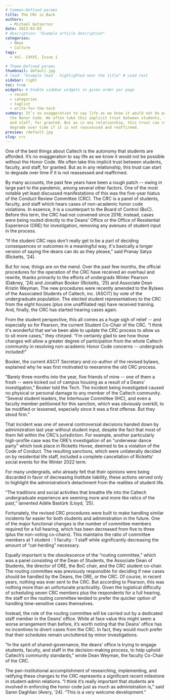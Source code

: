 ```yaml
---
# Common-Defined params
title: The CRC is Back
authors:
  - Michael Gutierrez
date: 2023-03-03
# description: "Example article description"
categories:
  - News
  - Culture
tags:
  - Vol. CXXVI, Issue 1

# Theme-Defined params 
thumbnail: default.jpg
# lead: "Example lead - highlighted near the title" # Lead text
sidebar: right
toc: true
widgets: # Enable sidebar widgets in given order per page
  - recent
  - categories
  - taglist
  - write-for-the-tech
summary: It’s no exaggeration to say life as we know it would not be possible without
  the Honor Code. We often take this implicit trust between students, faculty,
  and staff, for granted. But as in any relationship, this trust can start to
  degrade over time if it is not reassessed and reaffirmed.
preview: /default.jpg
slug: crc
---
```


One of the best things about Caltech is the autonomy that students are afforded. It’s no exaggeration to say life as we know it would not be possible without the Honor Code. We often take this implicit trust between students, faculty, and staff, for granted. But as in any relationship, this trust can start to degrade over time if it is not reassessed and reaffirmed. 

By many accounts, the past few years have been a rough patch -- owing in large part to the pandemic, among several other factors. One of the most notable yet least discussed manifestations of this was the five-year hiatus of the Conduct Review Committee (CRC). The CRC is a panel of students, faculty, and staff which hears cases of non-academic honor code violations. In essence, it is a counterpart to the Board of Control (BoC). Before this term, the CRC had not convened since 2018; instead, cases were being routed directly to the Deans’ Office or the Office of Residential Experience (ORE) for investigation, removing any avenues of student input in the process. 

“If the student CRC reps don't really get to be a part of deciding consequences or outcomes in a meaningful way, it's basically a longer version of saying the deans can do as they please,” said Pranay Satya (Ricketts, ‘24).

But for now, things are on the mend. Over the past few months, the official procedures for the operation of the CRC have received an overhaul and rewrite, thanks primarily to the efforts of undergrads Winter Pearson (Dabney, ‘24) and Jonathan Booker (Ricketts, ‘25) and Associate Dean Kristin Weyman. The new procedures were recently amended to the Bylaws of the Associated Students of Caltech, inc. (ASCIT) by vote of the undergraduate population. The elected student representatives to the CRC from the eight houses (plus one unaffiliated rep) have received training. And, finally, the CRC has started hearing cases again. 

From the student perspective, this all comes as a huge sigh of relief -- and especially so for Pearson, the current Student Co-Chair of the CRC. “I think it's wonderful that we've been able to update the CRC process to allow us to sit more cases,” they chirped. “I'm certainly glad to see how those changes will allow a greater degree of participation from the whole Caltech community in resolving non-academic Honor Code concerns -- undergrads included!”

Booker, the current ASCIT Secretary and co-author of the revised bylaws, explained why he was first motivated to reexamine the old CRC process.

“Barely three months into the year, five friends of mine -- one of them a frosh -- were kicked out of campus housing as a result of a Deans’ investigation,” Booker told the Tech. The incident being investigated caused no physical or personal damage to any member of the Caltech community. “Several student leaders, the Interhouse Committee (IHC), and even a faculty member petitioned for this sanction, which was obviously overkill, to be modified or lessened, especially since it was a first offense. But they stood firm.”

That incident was one of several controversial decisions handed down by administration last year without student input, despite the fact that most of them fell within the CRC’s jurisdiction. For example, another particularly high-profile case was the ORE’s investigation of an “underwear dance party” which took place in Ricketts Hovse, deemed to be a violation of the Code of Conduct. The resulting sanctions, which were unilaterally decided on by residential life staff, included a complete cancellation of Ricketts’ social events for the Winter 2022 term. 

For many undergrads, who already felt that their opinions were being discarded in favor of decreasing Institute liability, these actions served only to highlight the administration’s detachment from the realities of student life. 

“The traditions and social activities that breathe life into the Caltech undergraduate experience are seeming more and more like relics of the past,” lamented Adèle Bastürk (Lloyd, ‘25). 

Fortunately, the revised CRC procedures were built to make handling similar incidents far easier for both students and administration in the future. One of the major functional changes is the number of committee members required for a full hearing, which has been decreased from five to three (plus the non-voting co-chairs). This maintains the ratio of committee members at 1 student : 1 faculty : 1 staff while significantly decreasing the amount of “cat-herding” necessary.

Equally important is the obsolescence of the “routing committee,” which was a panel consisting of the Dean of Students, the Associate Dean of Students, the director of ORE, the BoC chair, and the CRC student co-chair. The routing committee was previously responsible for deciding if new cases should be handled by the Deans, the ORE, or the CRC. Of course, in recent years, nothing was ever sent to the CRC. But according to Pearson, this was nothing more than an unfortunate practicality. Given the logistical difficulty of scheduling seven CRC members plus the respondents for a full hearing, the staff on the routing committee tended to prefer the quicker option of handling time-sensitive cases themselves.

Instead, the role of the routing committee will be carried out by a dedicated staff member in the Deans’ office. While at face value this might seem a worse arrangement than before, it’s worth noting that the Deans’ office has no incentives to divert cases from the CRC. In fact, they would much prefer that their schedules remain uncluttered by minor investigations. 

“In the spirit of shared-governance, the deans’ office is trying to engage students, faculty, and staff in the decision-making process, to help uphold Caltech’s community standards,” wrote Dean Weyman, the faculty Co-Chair of the CRC.

The pan-institutional accomplishment of researching, implementing, and ratifying these changes to the CRC represents a significant recent milestone in student-admin relations. “I think it’s really important that students are involved in enforcing the honor code just as much as administration is,” said Saren Daghlian (Avery, ‘24). “This is a very welcome development.”
